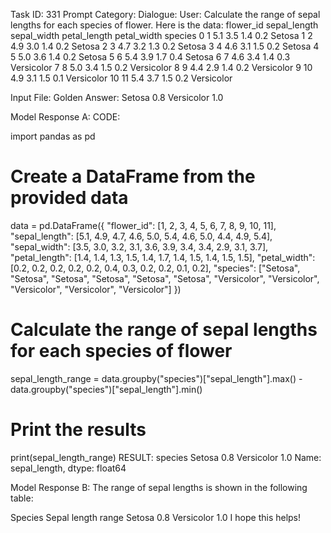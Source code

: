 Task ID: 331
Prompt Category:
Dialogue:
User:
Calculate the range of sepal lengths for each species of flower.
Here is the data:
flower_id sepal_length sepal_width petal_length petal_width species
0 1 5.1 3.5 1.4 0.2 Setosa
1 2 4.9 3.0 1.4 0.2 Setosa
2 3 4.7 3.2 1.3 0.2 Setosa
3 4 4.6 3.1 1.5 0.2 Setosa
4 5 5.0 3.6 1.4 0.2 Setosa
5 6 5.4 3.9 1.7 0.4 Setosa
6 7 4.6 3.4 1.4 0.3 Versicolor
7 8 5.0 3.4 1.5 0.2 Versicolor
8 9 4.4 2.9 1.4 0.2 Versicolor
9 10 4.9 3.1 1.5 0.1 Versicolor
10 11 5.4 3.7 1.5 0.2 Versicolor

Input File:
Golden Answer:
Setosa 0.8
Versicolor 1.0

Model Response A:
CODE:

import pandas as pd

# Create a DataFrame from the provided data

data = pd.DataFrame({
"flower_id": [1, 2, 3, 4, 5, 6, 7, 8, 9, 10, 11],
"sepal_length": [5.1, 4.9, 4.7, 4.6, 5.0, 5.4, 4.6, 5.0, 4.4, 4.9, 5.4],
"sepal_width": [3.5, 3.0, 3.2, 3.1, 3.6, 3.9, 3.4, 3.4, 2.9, 3.1, 3.7],
"petal_length": [1.4, 1.4, 1.3, 1.5, 1.4, 1.7, 1.4, 1.5, 1.4, 1.5, 1.5],
"petal_width": [0.2, 0.2, 0.2, 0.2, 0.2, 0.4, 0.3, 0.2, 0.2, 0.1, 0.2],
"species": ["Setosa", "Setosa", "Setosa", "Setosa", "Setosa", "Setosa", "Versicolor", "Versicolor", "Versicolor", "Versicolor", "Versicolor"]
})

# Calculate the range of sepal lengths for each species of flower

sepal_length_range = data.groupby("species")["sepal_length"].max() - data.groupby("species")["sepal_length"].min()

# Print the results

print(sepal_length_range)
RESULT:
species
Setosa 0.8
Versicolor 1.0
Name: sepal_length, dtype: float64

Model Response B:
The range of sepal lengths is shown in the following table:

Species Sepal length range
Setosa 0.8
Versicolor 1.0
I hope this helps!
